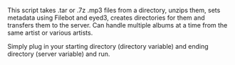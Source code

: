 This script takes .tar or .7z .mp3 files from a directory, unzips them, sets metadata using Filebot and eyed3, creates directories for them and transfers them to the server. Can handle multiple albums at a time from the same artist or various artists.

Simply plug in your starting directory (directory variable) and ending directory (server variable) and run.
